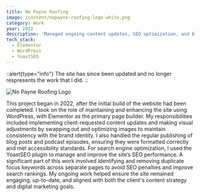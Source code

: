 ```yaml
---
title: No Payne Roofing
image: /content/nopayne-roofing-logo-white.png
category: Work
year: 2022
description: 'Managed ongoing content updates, SEO optimization, and blog publishing for a live client website, ensuring consistency, performance, and improved search visibility.'
tech_stack:
  - Elementor
  - WordPress
  - YoastSEO
---
```


::alert{type="info"}
The site has since been updated and no longer respresents the work that I did.
::

![No Payne Roofing Logo](/content/nopayne-roofing-logo-white.png)

This project began in 2022, after the initial build of the website had been completed. I took on the role of maintaining and enhancing the site using WordPress, with Elementor as the primary page builder. My responsibilities included implementing client-requested content updates and making visual adjustments by swapping out and optimizing images to maintain consistency with the brand identity. I also handled the regular publishing of blog posts and podcast episodes, ensuring they were formatted correctly and met accessibility standards. For search engine optimization, I used the YoastSEO plugin to manage and improve the site’s SEO performance. A significant part of this work involved identifying and removing duplicate focus keywords across separate pages to avoid SEO penalties and improve search rankings. My ongoing work helped ensure the site remained engaging, up-to-date, and aligned with both the client's content strategy and digital marketing goals.
